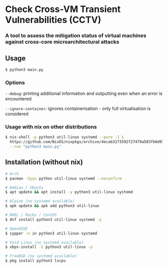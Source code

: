 # Check Cross-VM Transient Vulnerabilities (CCTV)

### A tool to assess the mitigation status of virtual machines against cross-core microarchitectural attacks

## Usage

```bash
$ python3 main.py
```

### Options

`--debug`: printing additional information and outputting even when an error is encountered

`--ignore-container`: ignores containerisation - only full virtualisation is considered

### Usage with nix on other distributions

```bash
$ nix-shell -p python3 util-linux systemd --pure -I \
  https://github.com/NixOS/nixpkgs/archive/4ecab3273592f27479a583fb6d975d4aba3486fe.tar.gz \
  --run "python3 main.py"  
```

## Installation (without nix)

```bash
# Arch
$ pacman -Syyu python util-linux systemd --noconfirm

# Debian / Ubuntu
$ apt update && apt install -y python3 util-linux systemd

# Alpine (no systemd available)
$ apk update && apk add python3 util-linux

# RHEL / Rocky / CentOS
$ dnf install python3 util-linux systemd -y

# OpenSUSE
$ zypper -n in python3 util-linux systemd

# Void Linux (no systemd available)
$ xbps-install -S python3 util-linux -y

# FreeBSD (no systemd available)
$ pkg install python3 lscpu 
```